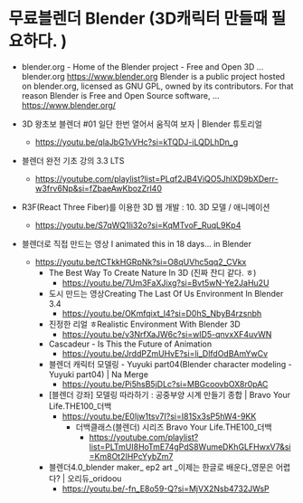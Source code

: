 # 무료블렌더 Blender (3D캐릭터 만들때 필요하다. )

- blender.org - Home of the Blender project - Free and Open 3D ...
blender.org
https://www.blender.org
Blender is a public project hosted on blender.org, licensed as GNU GPL, owned by its contributors. For that reason Blender is Free and Open Source software, ...
https://www.blender.org/

- 3D 왕초보 블렌더 #01 일단 한번 열어서 움직여 보자 | Blender 튜토리얼
  - https://youtu.be/qlaJbG1vVHc?si=kTQDJ-iLQDLhDn_g
- 블렌더 완전 기초 강의 3.3 LTS
  - https://youtube.com/playlist?list=PLqf2JB4ViQO5JhlXD9bXDerr-w3frv6Np&si=fZbaeAwKbozZrl40

- R3F(React Three Fiber)를 이용한 3D 웹 개발 : 10. 3D 모델 / 애니메이션
  - https://youtu.be/S7qWQ1li32o?si=KqMTvoF_RuqL9Kp4

- 블렌더로 직접 만드는 영상 I animated this in 18 days... in Blender
  - https://youtu.be/tCTkkHGRpNk?si=O8qUVhc5qq2_CVkx
    - The Best Way To Create Nature In 3D (진짜 잔디 같다. ㅎ)
      - https://youtu.be/7Um3FaXJixg?si=Bvt5wN-Ye2JaHu2U
    - 도시 만드는 영상Creating The Last Of Us Environment In Blender 3.4
      - https://youtu.be/OKmfqixt_l4?si=D0hS_NbyB4rzsnbh
    - 진정한 리얼 ㅎRealistic Environment With Blender 3D
      - https://youtu.be/v3NrfXaJW6c?si=wID5-qnvxXF4uvWN
    - Cascadeur - Is This the Future of Animation
      - https://youtu.be/JrddPZmUHvE?si=li_DlfdOdBAmYwCv
    - 블렌더 캐릭터 모델링 - Yuyuki part04(Blender character modeling - Yuyuki part04) | Na Merge
      -  https://youtu.be/Pi5hsB5jDLc?si=MBGcoovbOX8r0pAC
    - [블렌더 강좌] 모델링 따라하기 : 공중부양 시계 만들기 종합 | Bravo Your Life.THE100_더백
      - https://youtu.be/E0Ijw1tsv7I?si=I81Sx3sP5hW4-9KK
        - 더백클래스(블렌더) 시리즈 Bravo Your Life.THE100_더백
          - https://youtube.com/playlist?list=PLTmUI8HoTmE74gPdS8WumeDKhGLFHwxV7&si=Km8Ot2IHPcYybZm7
    - 블렌더4.0_blender maker_ ep2 art _이제는 한글로 배운다_영문은 어렵다? | 오리듀_oridoou
      - https://youtu.be/-fn_E8o59-Q?si=MjVX2Nsb4732JWsP



